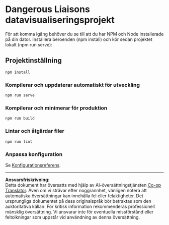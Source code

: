 <!--
CO_OP_TRANSLATOR_METADATA:
{
  "original_hash": "5c51a54dd89075a7a362890117b7ed9e",
  "translation_date": "2025-08-26T22:46:28+00:00",
  "source_file": "3-Data-Visualization/13-meaningful-visualizations/starter/README.md",
  "language_code": "sv"
}
-->
# Dangerous Liaisons datavisualiseringsprojekt

För att komma igång behöver du se till att du har NPM och Node installerade på din dator. Installera beroenden (npm install) och kör sedan projektet lokalt (npm run serve):

## Projektinställning
```
npm install
```

### Kompilerar och uppdaterar automatiskt för utveckling
```
npm run serve
```

### Kompilerar och minimerar för produktion
```
npm run build
```

### Lintar och åtgärdar filer
```
npm run lint
```

### Anpassa konfiguration
Se [Konfigurationsreferens](https://cli.vuejs.org/config/).

---

**Ansvarsfriskrivning**:  
Detta dokument har översatts med hjälp av AI-översättningstjänsten [Co-op Translator](https://github.com/Azure/co-op-translator). Även om vi strävar efter noggrannhet, vänligen notera att automatiska översättningar kan innehålla fel eller felaktigheter. Det ursprungliga dokumentet på dess originalspråk bör betraktas som den auktoritativa källan. För kritisk information rekommenderas professionell mänsklig översättning. Vi ansvarar inte för eventuella missförstånd eller feltolkningar som uppstår vid användning av denna översättning.